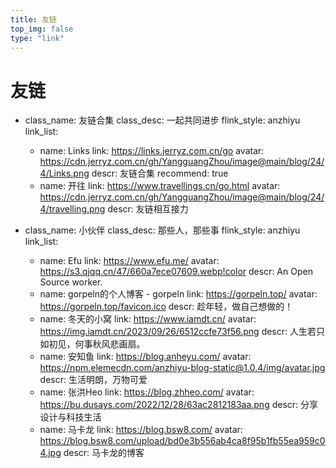 ```yaml
---
title: 友链 
top_img: false
type: "link"
---
```


# 友链

- class_name: 友链合集
  class_desc: 一起共同进步
  flink_style: anzhiyu
  link_list:
    - name: Links
      link: https://links.jerryz.com.cn/go
      avatar: https://cdn.jerryz.com.cn/gh/YangguangZhou/image@main/blog/24/4/Links.png
      descr: 友链合集
      recommend: true
    - name: 开往
      link: https://www.travellings.cn/go.html
      avatar: https://cdn.jerryz.com.cn/gh/YangguangZhou/image@main/blog/24/4/travelling.png
      descr: 友链相互接力

- class_name: 小伙伴
  class_desc: 那些人，那些事
  flink_style: anzhiyu
  link_list:
    - name: Efu
      link: https://www.efu.me/
      avatar: https://s3.qjqq.cn/47/660a7ece07609.webp!color
      descr: An Open Source worker.
    - name: gorpeln的个人博客 - gorpeln
      link: https://gorpeln.top/
      avatar: https://gorpeln.top/favicon.ico
      descr: 趁年轻，做自己想做的！
    - name: 冬天的小窝
      link: https://www.iamdt.cn/
      avatar: https://img.iamdt.cn/2023/09/26/6512ccfe73f56.png
      descr: 人生若只如初见，何事秋风悲画扇。
    - name: 安知鱼
      link: https://blog.anheyu.com/
      avatar: https://npm.elemecdn.com/anzhiyu-blog-static@1.0.4/img/avatar.jpg
      descr: 生活明朗，万物可爱
    - name: 张洪Heo
      link: https://blog.zhheo.com/
      avatar: https://bu.dusays.com/2022/12/28/63ac2812183aa.png
      descr: 分享设计与科技生活
    - name: 马卡龙
      link: https://blog.bsw8.com/
      avatar: https://blog.bsw8.com/upload/bd0e3b556ab4ca8f95b1fb55ea959c04.jpg
      descr: 马卡龙的博客

<!-- # 申请友链

## 我的友链💕

> 站点名称：Jerry Zhou的博客
站点介绍：永远相信美好的事情即将发生
站点链接：https://blog.jerryz.com.cn
站点图标：https://img.examcoo.com/ask/7386438/202111/163626915705190.jpg

## 友链交换须知🥰
1. 友链网站必须为免费性质的**博客**。包括但不限于付费下载、付费浏览定义为非免费性质网站。一经发现，直接删除友联恕不通知。
2. 友链的申请请在下方进行申请，申请前请先添加本站的友链。
3. 友链的申请结果将会通过邮箱进行告知，请耐心等待。若长时间未显示，可以联系 i@jerryz.com.cn 。
4. 友链网站现在可以在中国大陆区域正常访问，内容符合中国大陆法律法规。
5. 友链将会被不定期进行检查，若出现违反以上的申请须知，我将会第一时间删除友链，恕不通知！


## 免责声明
本博客遵守中华人民共和国相关法律。本页内容仅作为方便学习而产生的快速链接的链接方式，对与友情链接中存在的链接、好文推荐链接等均为其他网站。我本人能力有限无法逐个甄别每篇文章的每个字，并无法获知是否在收录后原作者是否对链接增加了违反法律甚至其他破坏用户计算机等行为。所以友链网站均可能存在风险，请知晓。

<link rel="stylesheet" href="https://cdn.jerryz.com.cn/gh/YangguangZhou/blog@main/source/links/links.css"/>

<article class="message is-info">
    <div class="message-header">
        申请友链
    </div>
    <div class="message-body">
        <div class="form-ask-friend">
            <div class="field">
                <label class="label">名称</label>
                <div class="control has-icons-left">
                    <input class="input" type="text" placeholder="您的网站名称" id="friend-name" required>
                    <span class="icon is-small is-left">
                        <i class="fas fa-signature"></i>
                    </span>
                </div>
            </div>
            <div class="field">
                <label class="label">链接</label>
            <div class="control has-icons-left">
                <input class="input" type="url" placeholder="您的网站主页链接" id="friend-link" required>
                <span class="icon is-small is-left">
                    <i class="fas fa-link"></i>
                </span>
            </div>
            <p class="help ">请确保网站可以访问！</p>
            </div>
            <div class="field">
                <label class="label">图标</label>
                <div class="control has-icons-left">
                    <input class="input" type="url" placeholder="您的网站图标" id="friend-icon" required>
                    <span class="icon is-small is-left">
                        <i class="fas fa-image"></i>
                    </span>
                </div>
            </div>
            <div class="field">
                <label class="label">描述</label>
                <div class="control has-icons-left">
                    <input class="input" type="text" placeholder="请用一句话描述您的网站。" id="friend-des" required>
                    <span class="icon is-small is-left">
                        <i class="fas fa-info"></i>
                    </span>
                </div>
            </div>
            <div class="field">
                <div class="control">
                    <label class="checkbox">
                        <input type="checkbox" id="friend-check"/> 我提交的信息不是无意义的。
                    </label>
                </div>
            </div>
            <div class="field is-grouped">
                <div class="control">
                    <button class="button is-info" type="submit" onclick="askFriend(event)">申请</button>
                </div>
            </div>
        </div>
    </div>
</article>
<script src="https://cdn.bootcss.com/jquery/1.12.4/jquery.min.js"></script>
<script>
function TestUrl(url) {
    var Expression=/http(s)?:\/\/([\w-]+\.)+[\w-]+(\/[\w- .\/?%&=]*)?/;
    var objExp=new RegExp(Expression);
    if(objExp.test(url) != true){
        return false;
    }
    return true;
}
function askFriend (event) {
    let check = $("#friend-check").is(":checked");
    let name = $("#friend-name").val();
    let url = $("#friend-link").val();
    let image = $("#friend-icon").val();
    let des = $("#friend-des").val();
    if(!check){
        alert("请勾选\"我提交的信息不是无意义的\"");
        return;
    }
    if(!(name&&url&&image&&des)){
        alert("信息不完整！");
        return;
    }
    if (!(TestUrl(url))){
        alert("URL格式错误！需要包含HTTP协议头！");
        return;
    }
    if (!(TestUrl(image))){
        alert("图标URL格式错误！需要包含HTTP协议头！");
        return;
    }
    event.target.classList.add('is-loading');
    $.ajax({
        type: 'POST',
        dataType: "json",
        data: {
            "name": name,
            "url": url,
            "image": image,
            "description": des,
        },
        url: 'https://qexo.jerryz.com.cn/pub/ask_friend/',
        success: function (data) {
            alert(data.msg);
        },
        complete: function () {
            event.target.classList.remove('is-loading');
        }
    });
}
</script> -->